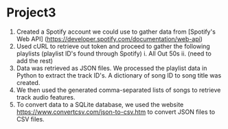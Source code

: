 # Project3
1. Created a Spotify account we could use to gather data from [Spotify's Web API] (https://developer.spotify.com/documentation/web-api)
2. Used cURL to retrieve out token and proceed to gather the following playlists (playlist ID's found through Spotify)
   i. All Out 50s
   ii. (need to add the rest)
4. Data was retrieved as JSON files. We processed the playlist data in Python to extract the track ID's. A dictionary of song ID to song title was created.
5. We then used the generated comma-separated lists of songs to retrieve track audio features.
6. To convert data to a SQLite database, we used the website https://www.convertcsv.com/json-to-csv.htm to convert JSON files to CSV files.
